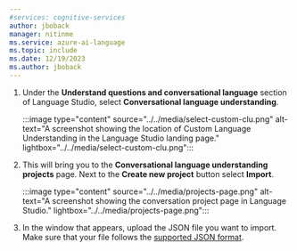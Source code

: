 ```yaml
---
#services: cognitive-services
author: jboback
manager: nitinme
ms.service: azure-ai-language
ms.topic: include
ms.date: 12/19/2023
ms.author: jboback
---
```



1. Under the **Understand questions and conversational language** section of Language Studio, select **Conversational language understanding**.  

    :::image type="content" source="../../media/select-custom-clu.png" alt-text="A screenshot showing the location of Custom Language Understanding in the Language Studio landing page." lightbox="../../media/select-custom-clu.png"::: 
    

1. This will bring you to the **Conversational language understanding projects** page. Next to the **Create new project** button select **Import**.

    :::image type="content" source="../../media/projects-page.png" alt-text="A screenshot showing the conversation project page in Language Studio." lightbox="../../media/projects-page.png":::
    
    
1. In the window that appears, upload the JSON file you want to import. Make sure that your file follows the [supported JSON format](../../concepts/data-formats.md).

